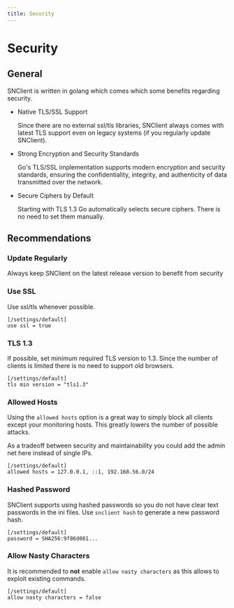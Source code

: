 ```yaml
---
title: Security
---
```


# Security

## General


SNClient is written in golang which comes which some benefits regarding security.

  - Native TLS/SSL Support

    Since there are no external ssl/tls libraries, SNClient always comes with
    latest TLS support even on legacy systems (if you regularly update SNClient).

  - Strong Encryption and Security Standards

    Go's TLS/SSL implementation supports modern encryption and security
    standards, ensuring the confidentiality, integrity, and authenticity of
    data transmitted over the network.

  - Secure Ciphers by Default

    Starting with TLS 1.3 Go automatically selects secure ciphers. There is no
    need to set them manually.


## Recommendations


### Update Regularly

Always keep SNClient on the latest release version to benefit from security


### Use SSL

Use ssl/tls whenever possible.

    [/settings/default]
    use ssl = true

### TLS 1.3

If possible, set minimum required TLS version to 1.3. Since the number of
clients is limited there is no need to support old browsers.

    [/settings/default]
    tls min version = "tls1.3"


### Allowed Hosts

Using the `allowed hosts` option is a great way to simply block all clients except
your monitoring hosts. This greatly lowers the number of possible attacks.

As a tradeoff between security and maintainability you could add the admin net
here instead of single IPs.

    [/settings/default]
    allowed hosts = 127.0.0.1, ::1, 192.168.56.0/24


### Hashed Password

SNClient supports using hashed passwords so you do not have clear text passwords
in the ini files. Use `snclient hash` to generate a new password hash.

    [/settings/default]
    password = SHA256:9f86d081...


### Allow Nasty Characters

It is recommended to **not** enable `allow nasty characters` as this allows
to exploit existing commands.

    [/settings/default]
    allow nasty characters = false